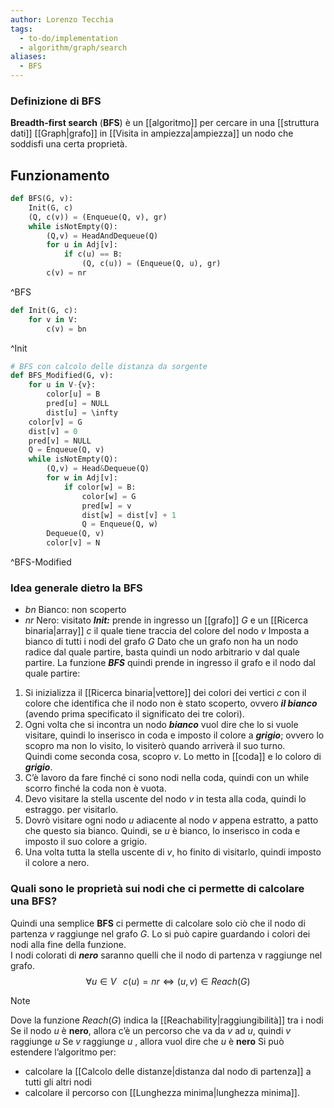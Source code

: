 ```yaml
---
author: Lorenzo Tecchia
tags:
  - to-do/implementation
  - algorithm/graph/search
aliases:
  - BFS
---
```


### Definizione di BFS
**Breadth-first search** (**BFS**) è un [[algoritmo]] per cercare in una [[struttura dati]] [[Graph|grafo]] in [[Visita in ampiezza|ampiezza]] un nodo che soddisfi una certa proprietà.
<!--ID: 1715263181653-->





## Funzionamento
```python
def BFS(G, v):
	Init(G, c)
	(Q, c(v)) = (Enqueue(Q, v), gr)
	while isNotEmpty(Q):
		(Q,v) = HeadAndDequeue(Q)
		for u in Adj[v]:
			if c(u) == B:
				(Q, c(u)) = (Enqueue(Q, u), gr)
		c(v) = nr	
```
^BFS

```python
def Init(G, c):
	for v in V:
		c(v) = bn
```

^Init

```python
# BFS con calcolo delle distanza da sorgente
def BFS_Modified(G, v):
	for u in V-{v}:
		color[u] = B
		pred[u] = NULL
		dist[u] = \infty
	color[v] = G
	dist[v] = 0
	pred[v] = NULL
	Q = Enqueue(Q, v)
	while isNotEmpty(Q):
		(Q,v) = Head&Dequeue(Q)
		for w in Adj[v]:
			if color[w] = B:
				color[w] = G
				pred[w] = v
				dist[w] = dist[v] + 1
				Q = Enqueue(Q, w)
		Dequeue(Q, v)
		color[v] = N
```
^BFS-Modified
<!--ID: 1715263181654-->



### Idea generale dietro la BFS
- $bn$ Bianco: non scoperto
- $nr$ Nero: visitato
***Init:*** prende in ingresso un [[grafo]] $G$ e un [[Ricerca binaria|array]] $c$ il quale tiene traccia del colore del nodo $v$ Imposta a bianco di tutti i nodi del grafo $G$
Dato che un grafo non ha un nodo radice dal quale partire, basta quindi un nodo arbitrario v dal quale partire.
La funzione ***BFS*** quindi prende in ingresso il grafo e il nodo dal quale partire:
1. Si inizializza il [[Ricerca binaria|vettore]] dei colori dei vertici $c$ con il colore che identifica che il nodo non è stato scoperto, ovvero
    ***il bianco*** (avendo prima specificato il significato dei tre colori).
2. Ogni volta che si incontra un nodo ***bianco*** vuol dire che lo si vuole visitare, quindi lo inserisco in coda e imposto il colore a ***grigio***; ovvero lo scopro ma non lo visito, lo visiterò quando arriverà il suo turno.  
    Quindi come seconda cosa, scopro $v$. Lo metto in [[coda]] e lo coloro di ***grigio***.
3. C’è lavoro da fare finché ci sono nodi nella coda, quindi con un while scorro finché la coda non è vuota.
4. Devo visitare la stella uscente del nodo $v$ in testa alla coda, quindi lo estraggo. per visitarlo.
5. Dovrò visitare ogni nodo $u$ adiacente al nodo $v$ appena estratto, a patto che questo sia bianco. Quindi, se $u$ è bianco, lo inserisco in coda e imposto il suo colore a grigio.
6. Una volta tutta la stella uscente di $v$, ho finito di visitarlo, quindi imposto il colore a nero.
<!--ID: 1715263181655-->


### Quali sono le proprietà sui nodi che ci permette di calcolare una BFS?
Quindi una semplice **BFS** ci permette di calcolare solo ciò che il nodo di partenza $v$ raggiunge nel grafo $G$.
Lo si può capire guardando i colori dei nodi alla fine della funzione.  
I nodi colorati di ***nero*** saranno quelli che il nodo di partenza v raggiunge nel grafo.$$\forall u \in V \;\;\; c(u)=nr \iff (u,v)\in Reach(G)$$
>[!note] 
> Dove la funzione $Reach(G)$ indica la [[Reachability|raggiungibilità]] tra i nodi
Se il nodo $u$ è **nero**, allora c’è un percorso che va da $v$ ad $u$, quindi $v$ raggiunge $u$
Se $v$ raggiunge $u$ , allora vuol dire che $u$ è **nero**
Si può estendere l’algoritmo per:  
- calcolare la [[Calcolo delle distanze|distanza dal nodo di partenza]] a tutti gli altri nodi
- calcolare il percorso con [[Lunghezza minima|lunghezza minima]].
<!--ID: 1715263181656-->
